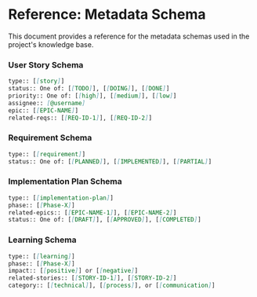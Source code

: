 # Reference: Metadata Schema

This document provides a reference for the metadata schemas used in the project's knowledge base.

### User Story Schema

```markdown
type:: [[story]]
status:: One of: [[TODO]], [[DOING]], [[DONE]]
priority:: One of: [[high]], [[medium]], [[low]]
assignee:: [@username]
epic:: [[EPIC-NAME]]
related-reqs:: [[REQ-ID-1]], [[REQ-ID-2]]
```

### Requirement Schema

```markdown
type:: [[requirement]]
status:: One of: [[PLANNED]], [[IMPLEMENTED]], [[PARTIAL]]
```

### Implementation Plan Schema

```markdown
type:: [[implementation-plan]]
phase:: [[Phase-X]]
related-epics:: [[EPIC-NAME-1]], [[EPIC-NAME-2]]
status:: One of: [[DRAFT]], [[APPROVED]], [[COMPLETED]]
```

### Learning Schema

```markdown
type:: [[learning]]
phase:: [[Phase-X]]
impact:: [[positive]] or [[negative]]
related-stories:: [[STORY-ID-1]], [[STORY-ID-2]]
category:: [[technical]], [[process]], or [[communication]]